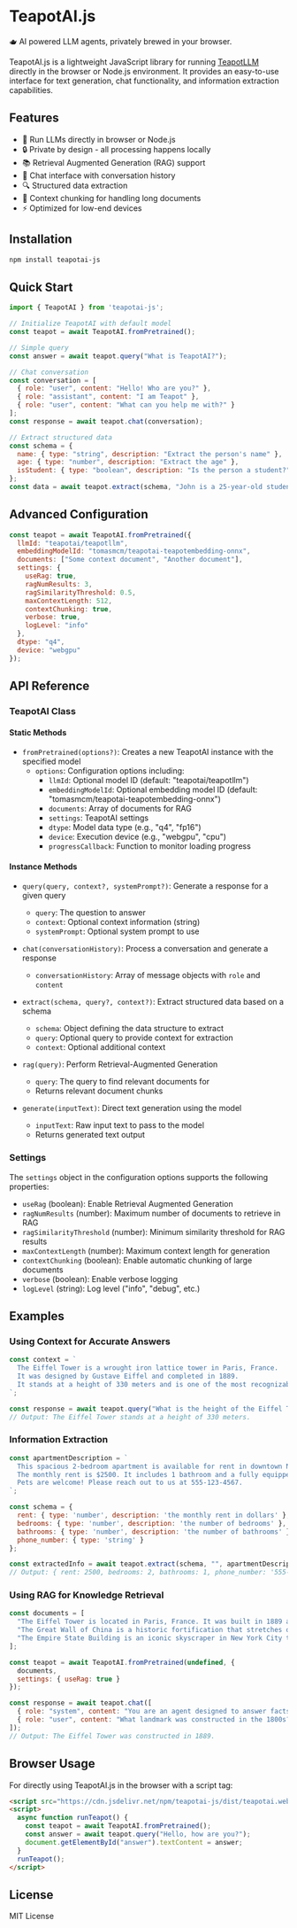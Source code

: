 # TeapotAI.js

🫖 AI powered LLM agents, privately brewed in your browser.

TeapotAI.js is a lightweight JavaScript library for running [TeapotLLM](https://huggingface.co/teapotai/teapotllm) directly in the browser or Node.js environment. It provides an easy-to-use interface for text generation, chat functionality, and information extraction capabilities.

## Features

- 🚀 Run LLMs directly in browser or Node.js
- 🔒 Private by design - all processing happens locally
- 📚 Retrieval Augmented Generation (RAG) support
- 💬 Chat interface with conversation history
- 🔍 Structured data extraction
- 🧩 Context chunking for handling long documents
- ⚡ Optimized for low-end devices

## Installation

```bash
npm install teapotai-js
```

## Quick Start

```javascript
import { TeapotAI } from 'teapotai-js';

// Initialize TeapotAI with default model
const teapot = await TeapotAI.fromPretrained();

// Simple query
const answer = await teapot.query("What is TeapotAI?");

// Chat conversation
const conversation = [
  { role: "user", content: "Hello! Who are you?" },
  { role: "assistant", content: "I am Teapot" },
  { role: "user", content: "What can you help me with?" }
];
const response = await teapot.chat(conversation);

// Extract structured data
const schema = {
  name: { type: "string", description: "Extract the person's name" },
  age: { type: "number", description: "Extract the age" },
  isStudent: { type: "boolean", description: "Is the person a student?" }
};
const data = await teapot.extract(schema, "John is a 25-year-old student");
```

## Advanced Configuration

```javascript
const teapot = await TeapotAI.fromPretrained({
  llmId: "teapotai/teapotllm",
  embeddingModelId: "tomasmcm/teapotai-teapotembedding-onnx",
  documents: ["Some context document", "Another document"],
  settings: {
    useRag: true,
    ragNumResults: 3,
    ragSimilarityThreshold: 0.5,
    maxContextLength: 512,
    contextChunking: true,
    verbose: true,
    logLevel: "info"
  },
  dtype: "q4",
  device: "webgpu"
});
```

## API Reference

### TeapotAI Class

#### Static Methods

- `fromPretrained(options?)`: Creates a new TeapotAI instance with the specified model
  - `options`: Configuration options including:
    - `llmId`: Optional model ID (default: "teapotai/teapotllm")
    - `embeddingModelId`: Optional embedding model ID (default: "tomasmcm/teapotai-teapotembedding-onnx")
    - `documents`: Array of documents for RAG
    - `settings`: TeapotAI settings
    - `dtype`: Model data type (e.g., "q4", "fp16")
    - `device`: Execution device (e.g., "webgpu", "cpu")
    - `progressCallback`: Function to monitor loading progress

#### Instance Methods

- `query(query, context?, systemPrompt?)`: Generate a response for a given query
  - `query`: The question to answer
  - `context`: Optional context information (string)
  - `systemPrompt`: Optional system prompt to use

- `chat(conversationHistory)`: Process a conversation and generate a response
  - `conversationHistory`: Array of message objects with `role` and `content`

- `extract(schema, query?, context?)`: Extract structured data based on a schema
  - `schema`: Object defining the data structure to extract
  - `query`: Optional query to provide context for extraction
  - `context`: Optional additional context

- `rag(query)`: Perform Retrieval-Augmented Generation
  - `query`: The query to find relevant documents for
  - Returns relevant document chunks

- `generate(inputText)`: Direct text generation using the model
  - `inputText`: Raw input text to pass to the model
  - Returns generated text output

### Settings

The `settings` object in the configuration options supports the following properties:

- `useRag` (boolean): Enable Retrieval Augmented Generation
- `ragNumResults` (number): Maximum number of documents to retrieve in RAG
- `ragSimilarityThreshold` (number): Minimum similarity threshold for RAG results
- `maxContextLength` (number): Maximum context length for generation
- `contextChunking` (boolean): Enable automatic chunking of large documents
- `verbose` (boolean): Enable verbose logging
- `logLevel` (string): Log level ("info", "debug", etc.)

## Examples

### Using Context for Accurate Answers

```javascript
const context = `
  The Eiffel Tower is a wrought iron lattice tower in Paris, France. 
  It was designed by Gustave Eiffel and completed in 1889.
  It stands at a height of 330 meters and is one of the most recognizable structures in the world.
`;

const response = await teapot.query("What is the height of the Eiffel Tower?", context);
// Output: The Eiffel Tower stands at a height of 330 meters.
```

### Information Extraction

```javascript
const apartmentDescription = `
  This spacious 2-bedroom apartment is available for rent in downtown New York. 
  The monthly rent is $2500. It includes 1 bathroom and a fully equipped kitchen.
  Pets are welcome! Please reach out to us at 555-123-4567.
`;

const schema = {
  rent: { type: 'number', description: 'the monthly rent in dollars' },
  bedrooms: { type: 'number', description: 'the number of bedrooms' },
  bathrooms: { type: 'number', description: 'the number of bathrooms' },
  phone_number: { type: 'string' }
};

const extractedInfo = await teapot.extract(schema, "", apartmentDescription);
// Output: { rent: 2500, bedrooms: 2, bathrooms: 1, phone_number: '555-123-4567' }
```

### Using RAG for Knowledge Retrieval

```javascript
const documents = [
  "The Eiffel Tower is located in Paris, France. It was built in 1889 and stands 330 meters tall.",
  "The Great Wall of China is a historic fortification that stretches over 13,000 miles.",
  "The Empire State Building is an iconic skyscraper in New York City that was completed in 1931."
];

const teapot = await TeapotAI.fromPretrained(undefined, {
  documents,
  settings: { useRag: true }
});

const response = await teapot.chat([
  { role: "system", content: "You are an agent designed to answer facts about famous landmarks." },
  { role: "user", content: "What landmark was constructed in the 1800s?" }
]);
// Output: The Eiffel Tower was constructed in 1889.
```

## Browser Usage

For directly using TeapotAI.js in the browser with a script tag:

```html
<script src="https://cdn.jsdelivr.net/npm/teapotai-js/dist/teapotai.web.js"></script>
<script>
  async function runTeapot() {
    const teapot = await TeapotAI.fromPretrained();
    const answer = await teapot.query("Hello, how are you?");
    document.getElementById("answer").textContent = answer;
  }
  runTeapot();
</script>
```

## License

MIT License
